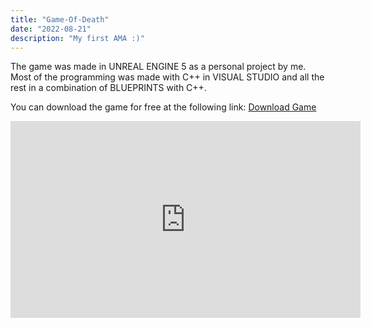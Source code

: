 ```yaml
---
title: "Game-Of-Death"
date: "2022-08-21"
description: "My first AMA :)"
---
```


The game was made in UNREAL ENGINE 5 as a personal project by me. Most of the programming was made with C++ in VISUAL STUDIO and all the rest in a combination of BLUEPRINTS with C++.

You can download the game for free at the following link: [Download Game](https://drive.google.com/file/d/1c6KBDMeUnWDJ3G6rZSkvV6xHV5xjscsN/view)

<iframe width="560" height="315" src="https://www.youtube.com/embed/PMsAm4yWlOA" frameborder="0" allow="accelerometer; autoplay; encrypted-media; gyroscope; picture-in-picture" allowfullscreen></iframe>
